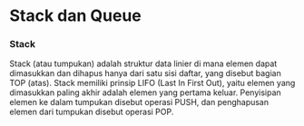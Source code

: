 # Stack dan Queue
### Stack
Stack (atau tumpukan) adalah struktur data linier di mana elemen dapat dimasukkan dan dihapus hanya dari satu sisi daftar, yang disebut bagian TOP (atas).
Stack memiliki prinsip LIFO (Last In First Out), yaitu elemen yang dimasukkan paling akhir adalah elemen yang pertama keluar.
Penyisipan elemen ke dalam tumpukan disebut operasi PUSH, dan penghapusan elemen dari tumpukan disebut operasi POP.
